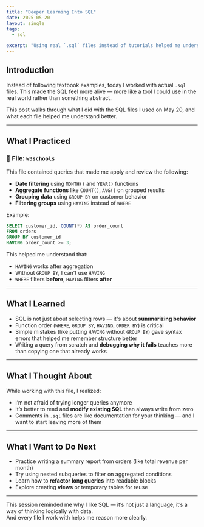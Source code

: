 ```yaml
---
title: "Deeper Learning Into SQL"
date: 2025-05-20
layout: single
tags:
  - sql

excerpt: "Using real `.sql` files instead of tutorials helped me understand how SQL behaves in actual scenarios — including filtering, grouping, and debugging complex queries."
---
```


## Introduction

Instead of following textbook examples, today I worked with actual `.sql` files. This made the SQL feel more alive — more like a tool I could use in the real world rather than something abstract.

This post walks through what I did with the SQL files I used on May 20, and what each file helped me understand better.

---

## What I Practiced

### 📁 File: `w3schools`

This file contained queries that made me apply and review the following:

- **Date filtering** using `MONTH()` and `YEAR()` functions
- **Aggregate functions** like `COUNT()`, `AVG()` on grouped results
- **Grouping data** using `GROUP BY` on customer behavior
- **Filtering groups** using `HAVING` instead of `WHERE`

Example:

```sql
SELECT customer_id, COUNT(*) AS order_count
FROM orders
GROUP BY customer_id
HAVING order_count >= 3;
```

This helped me understand that:
- `HAVING` works after aggregation
- Without `GROUP BY`, I can't use `HAVING`
- `WHERE` filters **before**, `HAVING` filters **after**

---

## What I Learned

- SQL is not just about selecting rows — it's about **summarizing behavior**
- Function order (`WHERE`, `GROUP BY`, `HAVING`, `ORDER BY`) is critical
- Simple mistakes (like putting `HAVING` without `GROUP BY`) gave syntax errors that helped me remember structure better
- Writing a query from scratch and **debugging why it fails** teaches more than copying one that already works

---

## What I Thought About

While working with this file, I realized:
- I’m not afraid of trying longer queries anymore
- It’s better to read and **modify existing SQL** than always write from zero
- Comments in `.sql` files are like documentation for your thinking — and I want to start leaving more of them

---

## What I Want to Do Next

- Practice writing a summary report from orders (like total revenue per month)
- Try using nested subqueries to filter on aggregated conditions
- Learn how to **refactor long queries** into readable blocks
- Explore creating **views** or temporary tables for reuse

---

This session reminded me why I like SQL — it’s not just a language, it’s a way of thinking logically with data.  
And every file I work with helps me reason more clearly.
